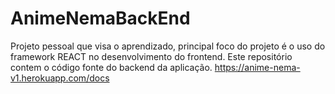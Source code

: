 # AnimeNemaBackEnd
Projeto pessoal que visa o aprendizado, principal foco do projeto é o uso do framework REACT no desenvolvimento do frontend.
Este repositório contem o código fonte do backend da aplicação.
https://anime-nema-v1.herokuapp.com/docs
